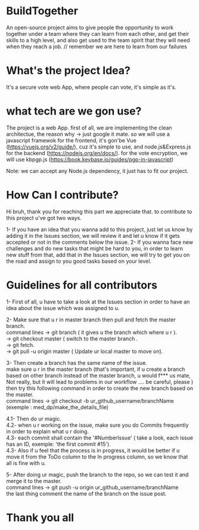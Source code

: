 # BuildTogether
An open-source project aims to give people the opportunity to work together under a team where they can learn from each other, and get their skills to a high level, and also get used to the team spirit that they will need when they reach a job. // remember we are here to learn from our failures

# What's the project Idea?

It's a secure vote web App, where people can vote, it's simple as it's.

# what tech are we gon use?

The project is a web App. first of all, we are implementing the clean architectue, the reason why -> just google it mate. 
so we will use a javascript framewok for the frontend, it's gon'be Vue (https://vuejs.org/v2/guide/), cuz it's simple to use, and node.js&Express.js for the backend (https://nodejs.org/en/docs/). for the vote encryption, we will use kbpgp.js (https://book.keybase.io/guides/pgp-in-javascript)

Note: we can accept any Node.js dependency, it just has to fit our project.

# How Can I contribute?

Hi bruh, thank you for reaching this part we appreciate that. to contribute to this project u've got two ways.

1- If you have an idea that you wanna add to this project, just let us know by adding it in the Issues section, we will review it and let u know if it gets accepted or not in the comments below the issue.
2- If you wanna face new challenges and do new tasks that might be hard to you, in order to learn new stuff from that, add that in the Issues section, we will try to get you on the road and assign to you good tasks based on your level.  



# Guidelines for all contributors

1-  First of all, u have to take a look at the Issues section in order to have an idea about the issue which was assigned to u.

2- Make sure that u r in master branch then pull and fetch the master branch.                              
     command lines -> git branch ( it gives u the branch which where u r ).                                                 
                   -> git checkout master ( switch to the master branch .                                             
                   -> git fetch.                                                                                                
                   -> git pull -u origin master  ( Update ur local master to move on).                                   

3- Then create a branch has the same name of the issue.                                                                        
   make sure u r in the master branch (that's important, if u create a branch based on other branch instead 
   of the master branch, u would f*** us mate, Not really, but it will lead to problems in our workflow .... be careful, please )
   then try this following command in order to create the new branch based on the master.                                                                         
      command lines -> git checkout -b  ur_github_username/branchName    (exemple : med_dp/make_the_details_file)
                      
4.1- Then do ur magic.                                                                                                             
4.2- when u r working on the issue, make sure you do Commits frequently in order to explain what u r doing.                        
4.3- each commit shall contain the '#NumberIssue' ( take a look, each issue has an ID, exemple: 'the first commit #15').                                           
4.3- Also if u feel that the process is in progress, it would be better if u move it from the ToDo column to the In progress column, so we know that all is fine with u.                                                                                        

5- After doing ur magic, push the branch to the repo, so we can test it and merge it to the master.                                
         command lines -> git push -u origin ur_github_username/branchName                                                         
   the last thing comment the name of the branch on the issue post.                                      
   
   # Thank you all
